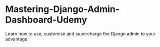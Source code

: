# Mastering-Django-Admin-Dashboard-Udemy
Learn how to use, customise and supercharge the Django admin to your advantage.
